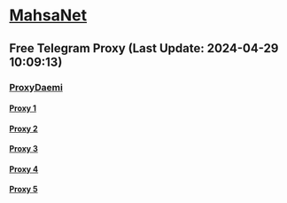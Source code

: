 
# [MahsaNet](https://t.me/mahsa_net)
## Free Telegram Proxy (Last Update: 2024-04-29 10:09:13)
### [ProxyDaemi](https://t.me/ProxyDaemi)
#### [Proxy 1](tg://proxy?server=72.5.42.229&port=8879&secret=7tptyeK8IDlcc7ZBU923dp52aWRlby52YXJ6ZXNoMy5jb20)
#### [Proxy 2](tg://proxy?server=212.33.202.156&port=443&secret=FgMBAgABAAH8AwOG4kw63Q%3D%3D)
#### [Proxy 3](tg://proxy?server=89.41.181.118&port=443&secret=ee1603010200010001fc030386e24c3add76616e2e6e616a76612e636f6d)
#### [Proxy 4](tg://proxy?server=144.76.150.68&port=443&secret=ee1603010200010001fc030386e24c3add76616e2e6e616a76612e636f6d)
#### [Proxy 5](tg://proxy?server=148.251.214.62&port=443&secret=ee1603010200010001fc030386e24c3add76616e2e6e616a76612e636f6d)

    